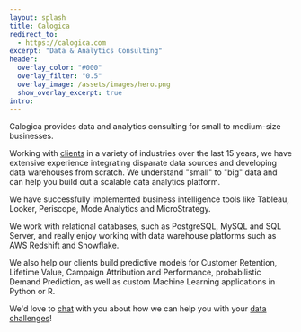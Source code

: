```yaml
---
layout: splash
title: Calogica
redirect_to:
  - https://calogica.com
excerpt: "Data & Analytics Consulting"
header:
  overlay_color: "#000"
  overlay_filter: "0.5"
  overlay_image: /assets/images/hero.png
  show_overlay_excerpt: true
intro:
---
```

Calogica provides data and analytics consulting for small to medium-size businesses.

Working with [clients](/clients) in a variety of industries over the last 15 years, we have extensive experience integrating disparate data sources and developing data warehouses from scratch. We understand "small" to "big" data and can help you build out a scalable data analytics platform.

We have successfully implemented business intelligence tools like Tableau, Looker, Periscope, Mode Analytics and MicroStrategy.

We work with relational databases, such as PostgreSQL, MySQL and SQL Server, and really enjoy working with data warehouse platforms such as AWS Redshift and Snowflake.

We also help our clients build predictive models for Customer Retention, Lifetime Value, Campaign Attribution and Performance, probabilistic Demand Prediction, as well as custom Machine Learning applications in Python or R.

We'd love to [chat](/about) with you about how we can help you with your [data challenges](/services)!
